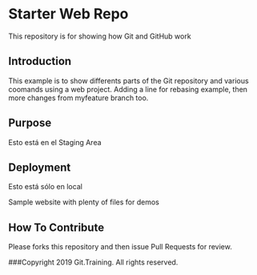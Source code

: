 # Starter Web Repo

This repository is for showing how Git and GitHub work
## Introduction
This example is to show differents parts of the Git repository and various coomands using a web project.
Adding a line for rebasing example, then more changes from myfeature branch too.

## Purpose
Esto está en el Staging Area

## Deployment
Esto está sólo en local

Sample website with plenty of files for demos



## How To Contribute
Please forks this repository and then issue Pull Requests for review.

###Copyright
2019 Git.Training. All rights reserved.